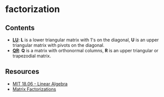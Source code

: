 # factorization

## Contents
* [**LU**](https://github.com/joaopaulq/factorization/blob/master/src/qr.lu): **L** is a lower triangular matrix with 1's on the diagonal, **U** is an upper triangular matrix with pivots on the diagonal.
* [**QR**](https://github.com/joaopaulq/factorization/blob/master/src/qr.py): **Q** is a matrix with orthonormal columns, **R** is an upper triangular or trapezodial matrix.

## Resources
* [MIT 18.06 - Linear Algebra](https://ocw.mit.edu/courses/mathematics/18-06-linear-algebra-spring-2010/)
* [Matrix Factorizations](http://math.mit.edu/~gs/linearalgebra/linearalgebra5_Matrix.pdf)
